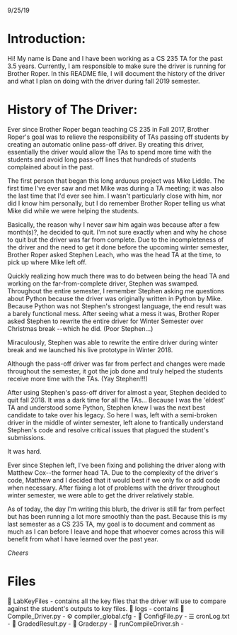 9/25/19

# Introduction: #

Hi! My name is Dane and I have been working as a CS 235 TA for the past 3.5
years. Currently, I am responsible to make sure the driver is running for
Brother Roper. In this README file, I will document the history of the
driver and what I plan on doing with the driver during fall 2019 semester.



# History of The Driver: #

Ever since Brother Roper began teaching CS 235 in Fall 2017, Brother Roper's
goal was to relieve the responsibility of TAs passing off students by creating
an automatic online pass-off driver. By creating this driver, essentially the
driver would allow the TAs to spend more time with the students and avoid long
pass-off lines that hundreds of students complained about in the past.

The first person that began this long arduous project was Mike Liddle.
The first time I've ever saw and met Mike was during a TA meeting; it was also 
the last time that I'd ever see him. I wasn't particularly close with him, nor did I know him personally, but I do remember Brother Roper telling us what Mike did while we
were helping the students.

Basically, the reason why I never saw him again was because after a few 
month(s)?, he decided to quit. I'm not sure exactly when and why he chose
to quit but the driver was far from complete. Due to the incompleteness
of the driver and the need to get it done before the upcoming winter semester, 
Brother Roper asked Stephen Leach, who was the head TA at the time, to pick up where Mike left off.

Quickly realizing how much there was to do between being the head TA and working on the far-from-complete driver, Stephen was swamped. Throughout the entire semester, I remember
Stephen asking me questions about Python because the driver was originally written
in Python by Mike. Because Python was not Stephen's strongest language, the end result was a barely functional mess. After seeing what a mess it was, Brother Roper asked Stephen to rewrite the entire driver for Winter Semester over Christmas break --which he did. (Poor Stephen...)

Miraculously, Stephen was able to rewrite the entire driver during winter
break and we launched his live prototype in Winter 2018. 

Although the pass-off driver was far from perfect and changes were made throughout
the semester, it got the job done and truly helped the students receive more time 
with the TAs. (Yay Stephen!!!)

After using Stephen's pass-off driver for almost a year, Stephen decided to
quit fall 2018. It was a dark time for all the TAs... Because I was the 'eldest' TA
and understood some Python, Stephen knew I was the next best candidate to take over his legacy. So here I was, left with a semi-broken driver in the middle of winter semester, left alone to frantically understand Stephen's code and resolve critical issues that plagued the student's submissions. 

It was hard. 

Ever since Stephen left, I've been fixing and polishing the driver along with 
Matthew Cox--the former head TA. Due to the complexity of the driver's code,
Matthew and I decided that it would best if we only fix or add code when necessary.
After fixing a lot of problems with the driver throughout winter semester, we were
able to get the driver relatively stable.

As of today, the day I'm writing this blurb, the driver is still far from perfect
but has been running a lot more smoothly than the past. Because this is my last
semester as a CS 235 TA, my goal is to document and comment as much as I can before
I leave and hope that whoever comes across this will benefit from what I have
learned over the past year.

*Cheers*



# Files #

📁 LabKeyFiles - contains all the key files that the driver will use to compare
against the student's outputs to key files.
📁 logs - contains 
🐍 Compile_Driver.py - 
⚙ compiler_global.cfg -
🐍 ConfigFile.py -
☰ cronLog.txt -
🐍 GradedResult.py -
🐍 Grader.py -
🐚 runCompileDriver.sh -
